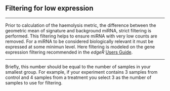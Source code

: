 ## Filtering for low expression

***

Prior to calculation of the haemolysis metric, the difference between the geometric mean of signature and background miRNA,
strict filtering is performed. This filtering helps to ensure miRNA with very low counts are removed.
For a miRNA to be considered biologically relevant it must be expressed at some minimun level.
Here filtering is modeled on the gene expression filtering recommended in the _edgeR_ [Users Guide](http://bioconductor.org/packages/release/bioc/vignettes/edgeR/inst/doc/edgeRUsersGuide.pdf).

***

Briefly, this number should be equal to the number of samples in your smallest group.
For example, if your experiment contains 3 samples from control and 4 samples from a treatment you select 3 as the number of samples to use for filtering. 

